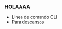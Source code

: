 ### HOLAAAA
* [Linea de comando CLI](https://medium.com/netscape/a-guide-to-create-a-nodejs-command-line-package-c2166ad0452e)
* [Para descansos](https://www.marvel.com/moves)